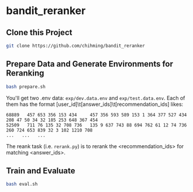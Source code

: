 # bandit_reranker


## Clone this Project
```sh
git clone https://github.com/chihming/bandit_reranker
```

## Prepare Data and Generate Environments for Reranking
```sh
bash prepare.sh
```
You'll get two .env data: `exp/dev.data.env` and `exp/test.data.env`.
Each of them has the format [user_id]\t[answer_ids]\t[recommendation_ids] likes:
```
68889   457 653 356 153 434     457 356 593 589 153 1 364 377 527 434 208 47 50 34 32 185 253 648 367 454
52509   711 76 135 32 708 736   135 9 637 743 88 694 762 61 12 74 736 260 724 653 839 32 3 102 1210 708
...   ...   ...
```
The reank task (i.e. `rerank.py`) is to rerank the <recommendation_ids> for matching <answer_ids>.

## Train and Evaluate
```sh
bash eval.sh
```
